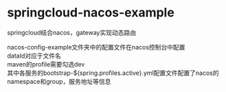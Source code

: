 # springcloud-nacos-example
springcloud结合nacos，gateway实现动态路由

nacos-config-example文件夹中的配置文件在nacos控制台中配置<br/>
dataId对应于文件名<br/>
maven的profile需要勾选dev<br/>
其中各服务的bootstrap-${spring.profiles.active}.yml配置文件配置了nacos的namespace和group，服务地址等信息
